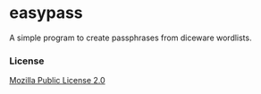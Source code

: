 # easypass

A simple program to create passphrases from diceware wordlists.

### License
[Mozilla Public License 2.0](https://spdx.org/licenses/MPL-2.0.html)

